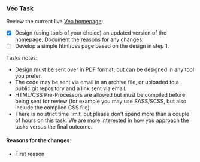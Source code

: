 ### Veo Task

Review the current live [Veo homepage](https://veo.world):

- [x] Design (using tools of your choice) an updated version of the homepage. Document the reasons for any changes.
- [ ] Develop a simple html/css page based on the design in step 1.

Tasks notes:

- Design must be sent over in PDF format, but can be designed in any tool you prefer.
- The code may be sent via email in an archive file, or uploaded to a public git repository and a link sent via email.
- HTML/CSS Pre-Processors are allowed but must be compiled before being sent for review (for example you may use SASS/SCSS, but also include the compiled CSS file).
- There is no strict time limit, but please don’t spend more than a couple of hours on this task. We are more interested in how you approach the tasks versus the final outcome.

#### Reasons for the changes:

- First reason
